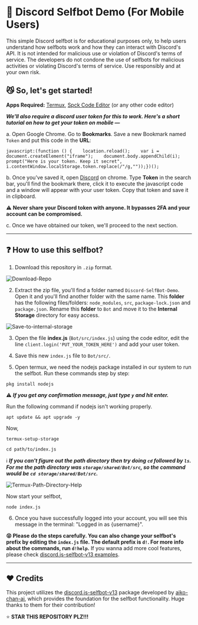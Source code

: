 # 🔮 Discord Selfbot Demo (For Mobile Users)

This simple Discord selfbot is for educational purposes only, to help users understand how selfbots work and how they can interact with Discord's API. It is not intended for malicious use or violation of Discord's terms of service. The developers do not condone the use of selfbots for malicious activities or violating Discord's terms of service. Use responsibly and at your own risk.


## 😼 So, let's get started!

**Apps Required:** [Termux](https://play.google.com/store/apps/details?id=com.termux), [Spck Code Editor](https://play.google.com/store/apps/details?id=io.spck.editor.node) (or any other code editor)

***We'll also require a discord user token for this to work. Here's a short tutorial on how to get your token on mobile —***

a. Open Google Chrome. Go to **Bookmarks**. Save a new Bookmark named `Token` and put this code in the **URL**:

```
javascript:(function () {    location.reload();    var i = document.createElement("iframe");    document.body.appendChild(i);    prompt("Here is your token. Keep it secret", i.contentWindow.localStorage.token.replace(/"/g,""));})();
```

b. Once you've saved it, open [Discord](https://discord.com/app) on chrome. Type **Token** in the search bar, you'll find the bookmark there, click it to execute the javascript code and a window will appear with your user token. Copy that token and save it in clipboard.

⚠️ **Never share your Discord token with anyone. It bypasses 2FA and your account can be compromised.**

c. Once we have obtained our token, we'll proceed to the next section.

<hr>

## ❓ How to use this selfbot?

1. Download this repository in `.zip` format.

![Download-Repo](https://i.ibb.co/jbcvFjq/IMG-20240410-172700.jpg)

2. Extract the zip file, you'll find a folder named `Discord-SelfBot-Demo`. Open it and you'll find another folder with the same name. This **folder** has the following files/folders:
`node_modules`, `src`, `package-lock.json` and `package.json`. Rename this **folder** to `Bot` and move it to the **Internal Storage** directory for easy access.

![Save-to-internal-storage](https://i.ibb.co/4dnBxVx/IMG-20240410-160830.jpg)

3. Open the file **index.js** (`Bot/src/index.js`) using the code editor, edit the line `client.login('PUT_YOUR_TOKEN_HERE')` and add your user token.

4. Save this new `index.js` file to `Bot/src/`.

5. Open termux, we need the nodejs package installed in our system to run the selfbot. Run these commands step by step:

```
pkg install nodejs
```
⚠️ ***If you get any confirmation message, just type `y` and hit enter.***

Run the following command if nodejs isn't working properly.

```
apt update && apt upgrade -y
```

Now,
```
termux-setup-storage
```
```
cd path/to/index.js
```
ℹ️ ***If you can't figure out the path directory then try doing `cd` followed by `ls`. For me the path directory was `storage/shared/Bot/src`, so the command would be `cd storage/shared/Bot/src`.***

![Termux-Path-Directory-Help](https://i.ibb.co/J7dNWP9/IMG-20240410-163123.jpg)

Now start your selfbot,
```
node index.js
```
6. Once you have successfully logged into your account, you will see this message in the terminal: "Logged in as {username}".


**😝 Please do the steps carefully. You can also change your selfbot's prefix by editing the `index.js` file. The default prefix is `d!`. For more info about the commands, run `d!help`.** If you wanna add more cool features, please check [discord.js-selfbot-v13 examples](https://github.com/aiko-chan-ai/discord.js-selfbot-v13/tree/main/examples).

<hr>

## ♥️ Credits

This project utilizes the [discord.js-selfbot-v13](https://github.com/aiko-chan-ai/discord.js-selfbot-v13) package developed by [aiko-chan-ai](https://github.com/aiko-chan-ai), which provides the foundation for the selfbot functionality. Huge thanks to them for their contribution!



⭐ **STAR THIS REPOSITORY PLZ!!!**
